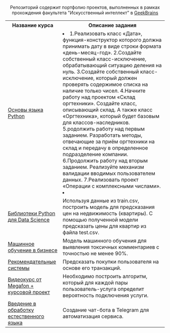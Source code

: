 <p align=center>
Репозиторий содержит портфолио проектов, выполненных в рамках прохождения факультета "Искусственный интеллект" в <a href="https://practicum.yandex.ru/data-scientist/">GeekBrains</a><br>
</p>

<table>
  <tr>
  <th>Название курса</th>
  <th>Описание задания</th> 
</tr> 

<tr>
<td><a href = "https://github.com/hoodiakov/geekbrains_project/tree/master/python_basic">Основы языка Python</a></td>
<td>
<li>1.Реализовать класс «Дата», функция-конструктор которого должна принимать дату в виде строки формата «день-месяц-год».
2.Создайте собственный класс-исключение, обрабатывающий ситуацию деления на нуль.
3.Создайте собственный класс-исключение, который должен проверять содержимое списка на наличие только чисел.
  4.Начните работу над проектом «Склад оргтехники». Создайте класс, описывающий склад. А также класс «Оргтехника», который будет базовым для классов-наследников.
  5.родолжить работу над первым заданием. Разработать методы, отвечающие за приём оргтехники на склад и передачу в определенное подразделение компании.
  6.Продолжить работу над вторым заданием. Реализуйте механизм валидации вводимых пользователем данных.
  7.Реализовать проект «Операции с комплексными числами».
  <li>
</td>
</tr>
  
<tr>
  <td><a href = "https://github.com/hoodiakov/geekbrains_project/tree/master/python_for_ds">Библиотеки Python для Data Science</a></td>
  <td>Используя данные из train.csv, построить
модель для предсказания цен на недвижимость (квартиры).
С помощью полученной модели предсказать
цены для квартир из файла test.csv.</td>
</tr>

<tr>
  <td><a href = "https://github.com/hoodiakov/geekbrains_project/tree/master/machine_learning_in_business">Машинное обучение в бизнесе</a></td>
  <td>Модель машинного обучения для выявления токсичных комментариев с точностью не менее 90%.</td>
</tr>    
  
<tr>
  <td><a href = "https://github.com/hoodiakov/geekbrains_project/tree/master/recommendation_systems">Рекомендательные системы</a></td>
  <td>Предсказать покупки пользователя на основе его транзакций.</td>
</tr>
  
<tr>
  <td><a href = "https://github.com/hoodiakov/geekbrains_project/tree/master/megafon_course_project">Видеокурс от Megafon + курсовой проект</a></td>
  <td>Необходимо построить алгоритм, который для каждой пары пользователь-услуга определит вероятность подключения услуги.</td>
</tr>

<tr>
  <td><a href = "https://github.com/hoodiakov/geekbrains_project/tree/master/introduction_to_nlp">Введение в обработку естественного языка</a></td>
  <td>Создание чат-бота в Telegram для автоматизация сервиса.</td>
</tr>
 
</table>
</details>


